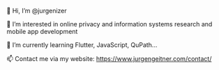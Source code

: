 👋 Hi, I’m @jurgenizer

👀 I’m interested in online privacy and information systems research and mobile app development

🌱 I’m currently learning Flutter, JavaScript, QuPath...

📫 Contact me via my website: https://www.jurgengeitner.com/contact/

<!---
jurgenizer/jurgenizer is a ✨ special ✨ repository because its `README.md` (this file) appears on your GitHub profile.
You can click the Preview link to take a look at your changes.
--->
